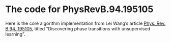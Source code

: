 The code for PhysRevB.94.195105
==============

Here is the core algorithm implementation from Lei Wang’s article [Phys. Rev. B 94, 195105](https://journals.aps.org/prb/abstract/10.1103/PhysRevB.94.195105), titled “Discovering phase transitions with unsupervised learning”.


